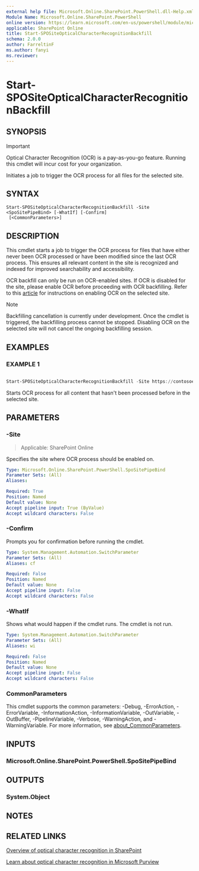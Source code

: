 ```yaml
---
external help file: Microsoft.Online.SharePoint.PowerShell.dll-Help.xml
Module Name: Microsoft.Online.SharePoint.PowerShell
online version: https://learn.microsoft.com/en-us/powershell/module/microsoft.online.sharepoint.powershell/Start-SPOSiteOpticalCharacterRecognitionBackfill
applicable: SharePoint Online
title: Start-SPOSiteOpticalCharacterRecognitionBackfill
schema: 2.0.0
author: FarreltinF
ms.author: fanyi
ms.reviewer:
---
```


# Start-SPOSiteOpticalCharacterRecognitionBackfill

## SYNOPSIS

> [!important]
> Optical Character Recognition (OCR) is a pay-as-you-go feature. Running this cmdlet will incur cost for your organization.

Initiates a job to trigger the OCR process for all files for the selected site.

## SYNTAX

```
Start-SPOSiteOpticalCharacterRecognitionBackfill -Site <SpoSitePipeBind> [-WhatIf] [-Confirm]
 [<CommonParameters>]
```

## DESCRIPTION

This cmdlet starts a job to trigger the OCR process for files that have either never been OCR processed or have been modified since the last OCR process. This ensures all relevant content in the site is recognized and indexed for improved searchability and accessibility.

OCR backfill can only be run on OCR-enabled sites. If OCR is disabled for the site, please enable OCR before proceeding with OCR backfilling. Refer to this [article](/microsoft-365/syntex/ocr) for instructions on enabling OCR on the selected site.

> [!Note]
> Backfilling cancellation is currently under development. Once the cmdlet is triggered, the backfilling process cannot be stopped. Disabling OCR on the selected site will not cancel the ongoing backfilling session.

## EXAMPLES

### EXAMPLE 1

```powershell

Start-SPOSiteOpticalCharacterRecognitionBackfill -Site https://contosoenergy.sharepoint.com/sites/hr
```

Starts OCR process for all content that hasn't been processed before in the selected site.

## PARAMETERS

### -Site

> Applicable: SharePoint Online

Specifies the site where OCR process should be enabled on.

```yaml
Type: Microsoft.Online.SharePoint.PowerShell.SpoSitePipeBind
Parameter Sets: (All)
Aliases:

Required: True
Position: Named
Default value: None
Accept pipeline input: True (ByValue)
Accept wildcard characters: False
```

### -Confirm
Prompts you for confirmation before running the cmdlet.

```yaml
Type: System.Management.Automation.SwitchParameter
Parameter Sets: (All)
Aliases: cf

Required: False
Position: Named
Default value: None
Accept pipeline input: False
Accept wildcard characters: False
```

### -WhatIf
Shows what would happen if the cmdlet runs.
The cmdlet is not run.

```yaml
Type: System.Management.Automation.SwitchParameter
Parameter Sets: (All)
Aliases: wi

Required: False
Position: Named
Default value: None
Accept pipeline input: False
Accept wildcard characters: False
```

### CommonParameters
This cmdlet supports the common parameters: -Debug, -ErrorAction, -ErrorVariable, -InformationAction, -InformationVariable, -OutVariable, -OutBuffer, -PipelineVariable, -Verbose, -WarningAction, and -WarningVariable. For more information, see [about_CommonParameters](https://go.microsoft.com/fwlink/?LinkID=113216).

## INPUTS

### Microsoft.Online.SharePoint.PowerShell.SpoSitePipeBind

## OUTPUTS

### System.Object

## NOTES

## RELATED LINKS

[Overview of optical character recognition in SharePoint](/microsoft-365/syntex/ocr-overview)

[Learn about optical character recognition in Microsoft Purview](/purview/ocr-learn-about?tabs=purview)
